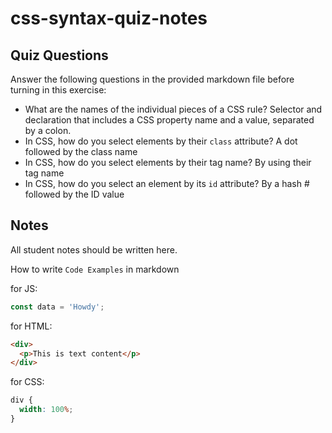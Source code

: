 # css-syntax-quiz-notes

## Quiz Questions

Answer the following questions in the provided markdown file before turning in this exercise:

- What are the names of the individual pieces of a CSS rule?
  Selector and declaration that includes a CSS property name and a value, separated by a colon.
- In CSS, how do you select elements by their `class` attribute?
  A dot followed by the class name
- In CSS, how do you select elements by their tag name?
  By using their tag name
- In CSS, how do you select an element by its `id` attribute?
  By a hash # followed by the ID value

## Notes

All student notes should be written here.

How to write `Code Examples` in markdown

for JS:

```javascript
const data = 'Howdy';
```

for HTML:

```html
<div>
  <p>This is text content</p>
</div>
```

for CSS:

```css
div {
  width: 100%;
}
```
